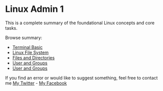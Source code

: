 # Linux Admin 1

This is a complete summary of the foundational Linux concepts and core tasks.

Browse summary:

* [Terminal Basic](./Terminal%20Basics.md)
* [Linux File System](./Linux%20File%20System.md)
* [Files and Directories](./Files%20and%20Directories.md)
* [User and Groups](./User%20and%20Groups.md)
* [User and Groups](./Archive.md)

If you find an error or would like to suggest something, feel free to contact me [My Twitter](https://twitter.com/__Zold) - [My Facebook](https://www.facebook.com/IamZold/)
